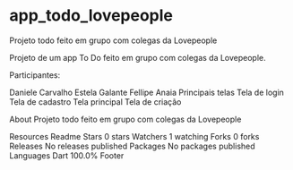 # app_todo_lovepeople
 Projeto todo feito em grupo com colegas da Lovepeople

 Projeto de um app To Do feito em grupo com colegas da Lovepeople.

Participantes:

Daniele Carvalho
Estela Galante
Fellipe Anaia
Principais telas
Tela de login Tela de cadastro Tela principal Tela de criação

About
Projeto todo feito em grupo com colegas da Lovepeople

Resources
 Readme
Stars
 0 stars
Watchers
 1 watching
Forks
 0 forks
Releases
No releases published
Packages
No packages published
Languages
Dart
100.0%
Footer


